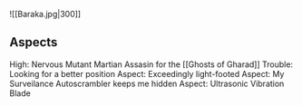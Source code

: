 ![[Baraka.jpg|300]]
## Aspects
High: Nervous Mutant Martian Assasin for the [[Ghosts of Gharad]]
Trouble: Looking for a better position
Aspect: Exceedingly light-footed
Aspect: My Surveilance Autoscrambler keeps me hidden
Aspect: Ultrasonic Vibration Blade